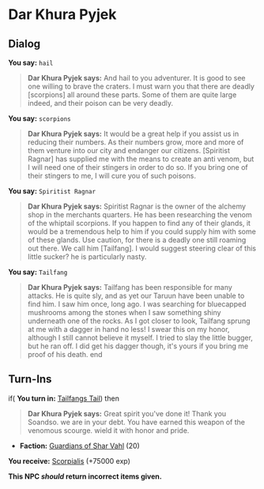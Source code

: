 # Dar Khura Pyjek

## Dialog

**You say:** `hail`



>**Dar Khura Pyjek says:** And hail to you adventurer. It is good to see one willing to brave the craters. I must warn you that there are deadly [scorpions] all around these parts. Some of them are quite large indeed, and their poison can be very deadly.

**You say:** `scorpions`



>**Dar Khura Pyjek says:** It would be a great help if you assist us in reducing their numbers. As their numbers grow, more and more of them venture into our city and endanger our citizens.   [Spiritist Ragnar] has supplied me with the means to create an anti venom, but I will need one of their stingers in order to do so. If you bring one of their stingers to me, I will cure you of such poisons.

**You say:** `Spiritist Ragnar`



>**Dar Khura Pyjek says:** Spiritist Ragnar is the owner of the alchemy shop in the merchants quarters.   He has been researching the venom of the whiptail scorpions. If you happen to find any of their glands, it would be a tremendous help to him if you could supply him with some of these glands. Use caution, for there is a deadly one still roaming out there. We call him   [Tailfang]. I would suggest steering clear of this little sucker? he is particularly nasty.

**You say:** `Tailfang`



>**Dar Khura Pyjek says:** Tailfang has been responsible for many attacks. He is quite sly, and as yet our Taruun have been unable to find him. I saw him once, long ago. I was searching for bluecapped mushrooms among the stones when I saw something shiny underneath one of the rocks. As I got closer to look, Tailfang sprung at me with a dagger in hand no less!  I swear this on my honor, although I still cannot believe it myself. I tried to slay the little bugger, but he ran off. I did get his dagger though, it's yours if you bring me proof of his death.
end
## Turn-Ins



if( **You turn in:** [Tailfangs Tail](/item/30667)) then


>**Dar Khura Pyjek says:** Great spirit you've done it! Thank you Soandso. we are in your debt. You have earned this weapon of the venomous scourge. wield it with honor and pride.


* __Faction:__ [Guardians of Shar Vahl](/faction/1513) (20)


 **You receive:**  [Scorpialis](/item/30783) (+75000 exp)

**This NPC *should* return incorrect items given.**







